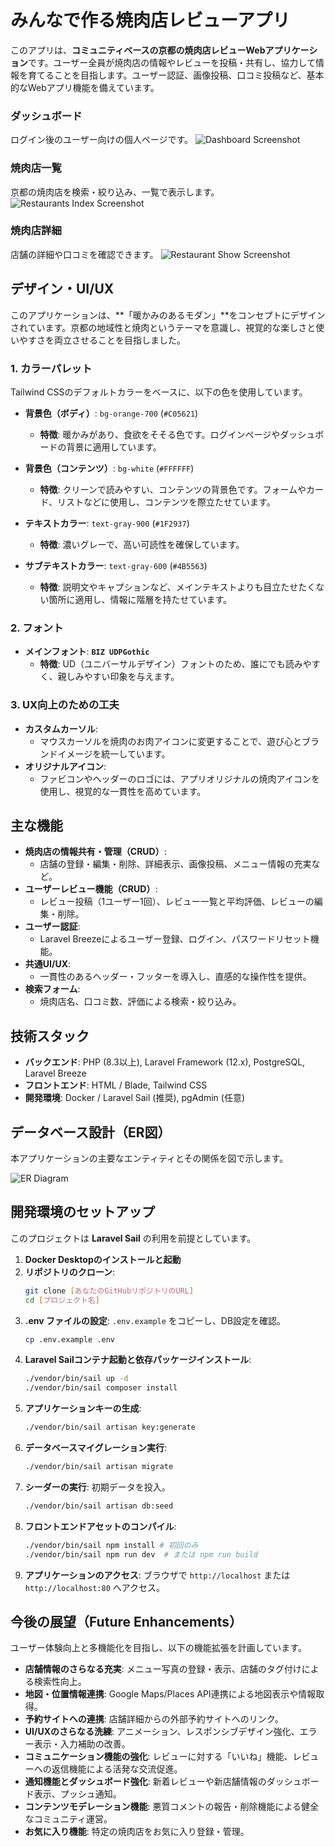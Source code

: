 # みんなで作る焼肉店レビューアプリ

このアプリは、**コミュニティベースの京都の焼肉店レビューWebアプリケーション**です。ユーザー全員が焼肉店の情報やレビューを投稿・共有し、協力して情報を育てることを目指します。ユーザー認証、画像投稿、口コミ投稿など、基本的なWebアプリ機能を備えています。

### ダッシュボード
ログイン後のユーザー向けの個人ページです。
![Dashboard Screenshot](docs/images/dashboard.png)

### 焼肉店一覧
京都の焼肉店を検索・絞り込み、一覧で表示します。
![Restaurants Index Screenshot](docs/images/restaurants_index.png)

### 焼肉店詳細
店舗の詳細や口コミを確認できます。
![Restaurant Show Screenshot](docs/images/restaurants_show.png)

## デザイン・UI/UX

このアプリケーションは、**「暖かみのあるモダン」**をコンセプトにデザインされています。京都の地域性と焼肉というテーマを意識し、視覚的な楽しさと使いやすさを両立させることを目指しました。

### 1. カラーパレット
Tailwind CSSのデフォルトカラーをベースに、以下の色を使用しています。

* **背景色（ボディ）**: `bg-orange-700` (`#C05621`)
    * **特徴**: 暖かみがあり、食欲をそそる色です。ログインページやダッシュボードの背景に適用しています。

* **背景色（コンテンツ）**: `bg-white` (`#FFFFFF`)
    * **特徴**: クリーンで読みやすい、コンテンツの背景色です。フォームやカード、リストなどに使用し、コンテンツを際立たせています。

* **テキストカラー**: `text-gray-900` (`#1F2937`)
    * **特徴**: 濃いグレーで、高い可読性を確保しています。

* **サブテキストカラー**: `text-gray-600` (`#4B5563`)
    * **特徴**: 説明文やキャプションなど、メインテキストよりも目立たせたくない箇所に適用し、情報に階層を持たせています。

### 2. フォント
* **メインフォント**: **`BIZ UDPGothic`**
    * **特徴**: UD（ユニバーサルデザイン）フォントのため、誰にでも読みやすく、親しみやすい印象を与えます。

### 3. UX向上のための工夫
* **カスタムカーソル**:
    * マウスカーソルを焼肉のお肉アイコンに変更することで、遊び心とブランドイメージを統一しています。
* **オリジナルアイコン**:
    * ファビコンやヘッダーのロゴには、アプリオリジナルの焼肉アイコンを使用し、視覚的な一貫性を高めています。

## 主な機能
* **焼肉店の情報共有・管理（CRUD）**:
    * 店舗の登録・編集・削除、詳細表示、画像投稿、メニュー情報の充実など。
* **ユーザーレビュー機能（CRUD）**:
    * レビュー投稿（1ユーザー1回）、レビュー一覧と平均評価、レビューの編集・削除。
* **ユーザー認証**:
    * Laravel Breezeによるユーザー登録、ログイン、パスワードリセット機能。
* **共通UI/UX**:
    * 一貫性のあるヘッダー・フッターを導入し、直感的な操作性を提供。
* **検索フォーム**:
    * 焼肉店名、口コミ数、評価による検索・絞り込み。

## 技術スタック
* **バックエンド**: PHP (8.3以上), Laravel Framework (12.x), PostgreSQL, Laravel Breeze
* **フロントエンド**: HTML / Blade, Tailwind CSS
* **開発環境**: Docker / Laravel Sail (推奨), pgAdmin (任意)

## データベース設計（ER図）
本アプリケーションの主要なエンティティとその関係を図で示します。

![ER Diagram](docs/images/er-diagram.png)

## 開発環境のセットアップ
このプロジェクトは **Laravel Sail** の利用を前提としています。

1.  **Docker Desktopのインストールと起動**
2.  **リポジトリのクローン**:
    ```bash
    git clone [あなたのGitHubリポジトリのURL]
    cd [プロジェクト名]
    ```
3.  **.env ファイルの設定**: `.env.example` をコピーし、DB設定を確認。
    ```bash
    cp .env.example .env
    ```
4.  **Laravel Sailコンテナ起動と依存パッケージインストール**:
    ```bash
    ./vendor/bin/sail up -d
    ./vendor/bin/sail composer install
    ```
5.  **アプリケーションキーの生成**:
    ```bash
    ./vendor/bin/sail artisan key:generate
    ```
6.  **データベースマイグレーション実行**:
    ```bash
    ./vendor/bin/sail artisan migrate
    ```
7.  **シーダーの実行**: 初期データを投入。
    ```bash
    ./vendor/bin/sail artisan db:seed
    ```
8.  **フロントエンドアセットのコンパイル**:
    ```bash
    ./vendor/bin/sail npm install # 初回のみ
    ./vendor/bin/sail npm run dev  # または npm run build
    ```
9.  **アプリケーションのアクセス**:
    ブラウザで `http://localhost` または `http://localhost:80` へアクセス。

## 今後の展望（Future Enhancements）

ユーザー体験向上と多機能化を目指し、以下の機能拡張を計画しています。

* **店舗情報のさらなる充実**: メニュー写真の登録・表示、店舗のタグ付けによる検索性向上。
* **地図・位置情報連携**: Google Maps/Places API連携による地図表示や情報取得。
* **予約サイトへの連携**: 店舗詳細からの外部予約サイトへのリンク。
* **UI/UXのさらなる洗練**: アニメーション、レスポンシブデザイン強化、エラー表示・入力補助の改善。
* **コミュニケーション機能の強化**: レビューに対する「いいね」機能、レビューへの返信機能による活発な交流促進。
* **通知機能とダッシュボード強化**: 新着レビューや新店舗情報のダッシュボード表示、プッシュ通知。
* **コンテンツモデレーション機能**: 悪質コメントの報告・削除機能による健全なコミュニティ運営。
* **お気に入り機能**: 特定の焼肉店をお気に入り登録・管理。